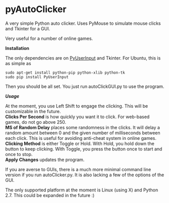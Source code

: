 pyAutoClicker
==================

A very simple Python auto clicker. 
Uses PyMouse to simulate mouse clicks and Tkinter for a GUI.

Very useful for a number of online games.

**Installation**

The only dependencies are on [PyUserInput](https://github.com/SavinaRoja/PyUserInput) and Tkinter. For Ubuntu, this is as simple as 

    sudo apt-get install python-pip python-xlib python-tk  
    sudo pip install PyUserInput

Then you should be all set. You just run autoClickGUI.py to use the program.

***Usage***

At the moment, you use Left Shift to engage the clicking. This will be customizable in the future.  
**Clicks Per Second** is how quickly you want it to click. For web-based games, do not go above 250.  
**MS of Random Delay** places some randomness in the clicks. It will delay a random amount between 0 and the given number of milliseconds between each click. This is useful for avoiding anti-cheat system in online games.  
**Clicking Method** is either Toggle or Hold. With Hold, you hold down the button to keep clicking. With Toggle, you press the button once to start and once to stop.  
**Apply Changes** updates the program.


If you are averse to GUIs, there is a much more minimal command line version
if you run autoClicker.py. It is also lacking a few of the options of the GUI.

The only supported platform at the moment is Linux (using X) and Python 2.7.
This could be expanded in the future :)
